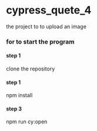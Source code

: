 # cypress_quete_4
the project to to upload an image 

### for to start the program

#### step 1
clone the repository

#### step 1
npm install

#### step 3

npm run cy:open